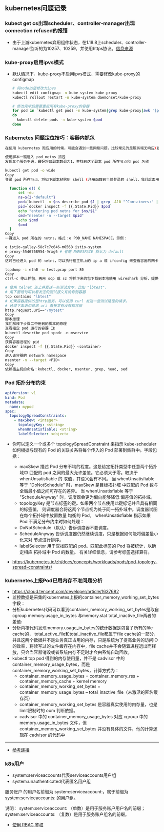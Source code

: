## kubernetes问题记录
### kubect get cs出现scheduler、controller-manager出现connection refused的报错
- 由于上游kubernetes弃用组件状态，在1.18.8上scheduler、controller-manager监听的为10257、10259，并使用https协议。[信息来源](https://github.com/Azure/AKS/issues/173)
### kube-proxy启用ipvs模式
- 默认情况下，kube-proxy不启用ipvs模式，需要修改kube-proxy的configmap
  ```bash
  # 将mode的值修改为ipvs
  kubectl edit configmap -n kube-system kube-proxy
  kubectl rollout restart -n kube-system daemonset/kube-proxy

  # 修改完毕后需要重启所有kube-proxy的容器
  for pod in `kubectl get pods -n kube-system|grep kube-proxy|awk '{print $1}'`
  do
    kubectl delete pods -n kube-system $pod
  done
  ```

### Kubernetes 问题定位技巧：容器内抓包
```bash
在使用 kubernetes 跑应用的时候，可能会遇到一些网络问题，比较常见的是服务端无响应(超时)或回包内容不正常，如果没找出各种配置上有问题，这时我们需要确认数据包到底有没有最终被路由到容器里，或者报文到达容器的内容和出容器的内容符不符合预期，通过分析报文可以进一步缩小问题范围。那么如何在容器内抓包呢？本文提供实用的脚本一键进入容器网络命名空间(netns)，使用宿主机上的tcpdump进行抓包。

使用脚本一键进入 pod netns 抓包
发现某个服务不通，最好将其副本数调为1，并找到这个副本 pod 所在节点和 pod 名称

kubectl get pod -o wide
Copy
登录 pod 所在节点，将如下脚本粘贴到 shell (注册函数到当前登录的 shell，我们后面用)

  function e() {
      set -eu
      ns=${2-"default"}
      pod=`kubectl -n $ns describe pod $1 | grep -A10 "^Containers:" | grep -Eo 'docker://.*$' | head -n 1 | sed 's/docker:\/\/\(.*\)$/\1/'`
      pid=`docker inspect -f {{.State.Pid}} $pod`
      echo "entering pod netns for $ns/$1"
      cmd="nsenter -n --target $pid"
      echo $cmd
      $cmd
  }
Copy
一键进入 pod 所在的 netns，格式：e POD_NAME NAMESPACE，示例：

e istio-galley-58c7c7c646-m6568 istio-system
e proxy-5546768954-9rxg6 # 省略 NAMESPACE 默认为 default
Copy
这时已经进入 pod 的 netns，可以执行宿主机上的 ip a 或 ifconfig 来查看容器的网卡，执行 netstat -tunlp 查看当前容器监听了哪些端口，再通过 tcpdump 抓包：

tcpdump -i eth0 -w test.pcap port 80
Copy
ctrl-c 停止抓包，再用 scp 或 sz 将抓下来的包下载到本地使用 wireshark 分析，提供一些常用的 wireshark 过滤语法：

# 使用 telnet 连上并发送一些测试文本，比如 "lbtest"，
# 用下面语句可以看发送的测试报文有没有到容器
tcp contains "lbtest"
# 如果容器提供的是http服务，可以使用 curl 发送一些测试路径的请求，
# 通过下面语句过滤 uri 看报文有没有都容器
http.request.uri=="/mytest"
Copy
脚本原理
我们解释下步骤二中用到的脚本的原理
查看指定 pod 运行的容器 ID
kubectl describe pod <pod> -n mservice
Copy
获得容器进程的 pid
docker inspect -f {{.State.Pid}} <container>
Copy
进入该容器的 network namespace
nsenter -n --target <PID>
Copy
依赖宿主机的命名：kubectl, docker, nsenter, grep, head, sed
```
### Pod 拓扑分布约束
```yml
apiVersion: v1
kind: Pod
metadata:
  name: mypod
spec:
  topologySpreadConstraints:
    - maxSkew: <integer>
      topologyKey: <string>
      whenUnsatisfiable: <string>
      labelSelector: <object>
```
- 你可以定义一个或多个 topologySpreadConstraint 来指示 kube-scheduler 如何根据与现有的 Pod 的关联关系将每个传入的 Pod 部署到集群中。字段包括：
  - maxSkew 描述 Pod 分布不均的程度。这是给定拓扑类型中任意两个拓扑域中 匹配的 pod 之间的最大允许差值。它必须大于零。取决于 whenUnsatisfiable 的 取值，其语义会有不同。
当 whenUnsatisfiable 等于 "DoNotSchedule" 时，maxSkew 是目标拓扑域 中匹配的 Pod 数与全局最小值之间可存在的差异。
当 whenUnsatisfiable 等于 "ScheduleAnyway" 时，调度器会更为偏向能够降低 偏差值的拓扑域。
  - topologyKey 是节点标签的键。如果两个节点使用此键标记并且具有相同的标签值， 则调度器会将这两个节点视为处于同一拓扑域中。调度器试图在每个拓扑域中放置数量 均衡的 Pod。
whenUnsatisfiable 指示如果 Pod 不满足分布约束时如何处理：
  - DoNotSchedule（默认）告诉调度器不要调度。
  - ScheduleAnyway 告诉调度器仍然继续调度，只是根据如何能将偏差最小化来对 节点进行排序。
  - labelSelector 用于查找匹配的 pod。匹配此标签的 Pod 将被统计，以确定相应 拓扑域中 Pod 的数量。 有关详细信息，请参考标签选择算符。


- https://kubernetes.io/zh/docs/concepts/workloads/pods/pod-topology-spread-constraints/ 

### kubernetes上报Pod已用内存不准问题分析
- https://cloud.tencent.com/developer/article/1637682
- 监控数据是采集的kubernetes上报的container_memory_working_set_bytes字段：
- 分析kubernetes代码可以看到container_memory_working_set_bytes是取自cgroup memory.usage_in_bytes 与memory.stat total_inactive_file两者的差值:
- 分析内核代码发现memory.usage_in_bytes的统计数据是包含了所有的file cache的， total_active_file和total_inactive_file都属于file cache的一部分，并且这两个数据并不是业务真正占用的内存，只是系统为了提高业务的访问IO的效率，将读写过的文件缓存在内存中，file cache并不会随着进程退出而释放，只会当容器销毁或者系统内存不足时才会由系统自动回收。
- kubectl top pod 得到的内存使用量，并不是 cadvisor 中的 container_memory_usage_bytes，而是 container_memory_working_set_bytes，计算方式为：
  - container_memory_usage_bytes = container_memory_rss + container_memory_cache + kernel memory
  - container_memory_working_set_bytes = container_memory_usage_bytes – total_inactive_file（未激活的匿名缓存页）
  - container_memory_working_set_bytes 是容器真实使用的内存量，也是 limit限制时的 oom 判断依据。
  - cadvisor 中的 container_memory_usage_bytes 对应 cgroup 中的 memory.usage_in_bytes 文件，但 container_memory_working_set_bytes 并没有具体的文件，他的计算逻辑在 cadvisor 的代码中
---
- [参考连接](https://imroc.io/posts/kubernetes/capture-packets-in-container/)

### k8s用户
- system:serviceaccounts代表serviceaccounts用户组
- system:unauthenticated代表匿名用户组

服务账户 的用户名前缀为 system:serviceaccount:，属于前缀为 system:serviceaccounts: 的用户组。

说明：
system:serviceaccount: （单数）是用于服务账户用户名的前缀；
system:serviceaccounts: （复数）是用于服务账户组名的前缀。
- [使用 RBAC 鉴权](https://kubernetes.io/zh/docs/reference/access-authn-authz/rbac/)